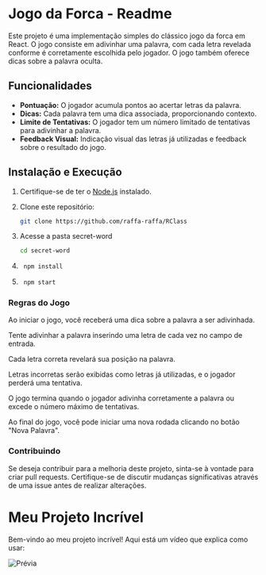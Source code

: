 # Jogo da Forca - Readme

Este projeto é uma implementação simples do clássico jogo da forca em React. O jogo consiste em adivinhar uma palavra, com cada letra revelada conforme é corretamente escolhida pelo jogador. O jogo também oferece dicas sobre a palavra oculta.

## Funcionalidades

- **Pontuação:** O jogador acumula pontos ao acertar letras da palavra.
- **Dicas:** Cada palavra tem uma dica associada, proporcionando contexto.
- **Limite de Tentativas:** O jogador tem um número limitado de tentativas para adivinhar a palavra.
- **Feedback Visual:** Indicação visual das letras já utilizadas e feedback sobre o resultado do jogo.

## Instalação e Execução

1. Certifique-se de ter o [Node.js](https://nodejs.org/) instalado.

2. Clone este repositório:

   ```bash
   git clone https://github.com/raffa-raffa/RClass

3. Acesse a pasta secret-word
    ```bash
    cd secret-word

4. ```bash 
    npm install 

5. ```bash 
    npm start

 ### Regras do Jogo

Ao iniciar o jogo, você receberá uma dica sobre a palavra a ser adivinhada.

Tente adivinhar a palavra inserindo uma letra de cada vez no campo de entrada.

Cada letra correta revelará sua posição na palavra.

Letras incorretas serão exibidas como letras já utilizadas, e o jogador perderá uma tentativa.

O jogo termina quando o jogador adivinha corretamente a palavra ou excede o número máximo de tentativas.

Ao final do jogo, você pode iniciar uma nova rodada clicando no botão "Nova Palavra".

### Contribuindo

Se deseja contribuir para a melhoria deste projeto, sinta-se à vontade para criar pull requests. Certifique-se de discutir mudanças significativas através de uma issue antes de realizar alterações.

# Meu Projeto Incrível

Bem-vindo ao meu projeto incrível! Aqui está um vídeo que explica como usar:

![Prévia](./src/assets/secretword.gif)
